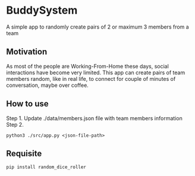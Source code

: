 # BuddySystem
A simple app to randomly create pairs of 2 or maximum 3 members from a team

## Motivation
As most of the people are Working-From-Home these days, social interactions have become very limited. This app can create pairs of team members random, like in real life, to connect for couple of minutes of conversation, maybe over coffee.

## How to use
Step 1. Update ./data/members.json file with team members information
Step 2.
```
python3 ./src/app.py <json-file-path>
```

## Requisite
```
pip install random_dice_roller
```
